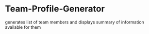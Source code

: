 # Team-Profile-Generator
generates list of team members  and displays summary of information available for them
